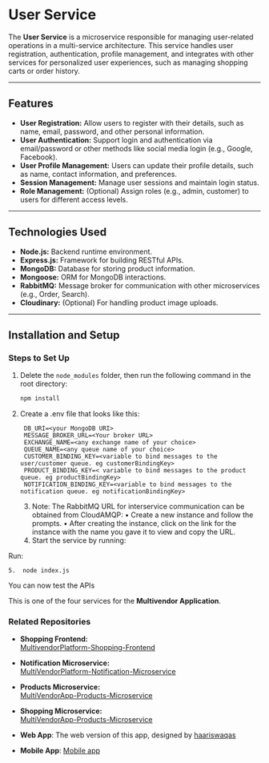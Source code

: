 
# User Service

The **User Service** is a microservice responsible for managing user-related operations in a multi-service architecture. This service handles user registration, authentication, profile management, and integrates with other services for personalized user experiences, such as managing shopping carts or order history.

---

## Features

- **User Registration:** Allow users to register with their details, such as name, email, password, and other personal information.
- **User Authentication:** Support login and authentication via email/password or other methods like social media login (e.g., Google, Facebook).
- **User Profile Management:** Users can update their profile details, such as name, contact information, and preferences.
- **Session Management:** Manage user sessions and maintain login status.
- **Role Management:** (Optional) Assign roles (e.g., admin, customer) to users for different access levels.


---

## Technologies Used

- **Node.js:** Backend runtime environment.
- **Express.js:** Framework for building RESTful APIs.
- **MongoDB:** Database for storing product information.
- **Mongoose:** ORM for MongoDB interactions.
- **RabbitMQ:** Message broker for communication with other microservices (e.g., Order, Search).
- **Cloudinary:** (Optional) For handling product image uploads.

---

## Installation and Setup

### Steps to Set Up

1. Delete the `node_modules` folder, then run the following command in the root directory:
   ```bash
   npm install

2. Create a .env file that looks like this:
   
		DB_URI=<your MongoDB URI>
		MESSAGE_BROKER_URL=<Your broker URL>
		EXCHANGE_NAME=<any exchange name of your choice>
		QUEUE_NAME=<any queue name of your choice>
		CUSTOMER_BINDING_KEY=<variable to bind messages to the user/customer queue. eg customerBindingKey>
		PRODUCT_BINDING_KEY=< variable to bind messages to the product queue. eg productBindingKey>
		NOTIFICATION_BINDING_KEY=<variable to bind messages to the notification queue. eg notificationBindingKey>

	



	3.	Note:
The RabbitMQ URL for interservice communication can be obtained from CloudAMQP:
	•	Create a new instance and follow the prompts.
	•	After creating the instance, click on the link for the instance with the name you gave it to view and copy the URL.
	4.	Start the service by running:

Run:


	5.	node index.js


You can now test the APIs

This is one of the four services for the **Multivendor Application**.  

### Related Repositories

- **Shopping Frontend:**  
  [MultivendorPlatform-Shopping-Frontend](https://github.com/haariswaqas/MultivendorPlatform-Shopping-Frontend)

- **Notification Microservice:**  
  [MultiVendorPlatform-Notification-Microservice](https://github.com/samuel2l/MultiVendorPlatform-Notification-Microservice)

- **Products Microservice:**  
  [MultiVendorApp-Products-Microservice](https://github.com/samuel2l/MultiVendorApp-Products-Microservice)

- **Shopping Microservice:**  
  [MultiVendorApp-Products-Microservice](https://github.com/samuel2l/MultivendorPlatform-Shopping-Service)

- **Web App**: The web version of this app, designed by [haariswaqas](https://github.com/haariswaqas//MultivendorPlatform-Shopping-Frontend)
- **Mobile App**: [Mobile app](https://github.com/samuel2l/MultiVendorPlatform-Mobile-Application)